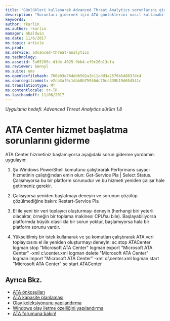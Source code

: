 ```yaml
---
title: "Günlükleri kullanarak Advanced Threat Analytics sorunlarını giderme | Microsoft Docs"
description: "Sorunları gidermek için ATA günlüklerini nasıl kullanabileceğiniz açıklanır"
keywords: 
author: rkarlin
ms.author: rkarlin
manager: mbaldwin
ms.date: 11/6/2017
ms.topic: article
ms.prod: 
ms.service: advanced-threat-analytics
ms.technology: 
ms.assetid: 5a65285c-d1de-4025-9bb4-ef9c20b13cfa
ms.reviewer: bennyl
ms.suite: ems
ms.openlocfilehash: 760e03e764ddb502a2b11cdd3a2570b548837dc4
ms.sourcegitcommit: e2cb3af9c1dbb0b75946dc70cc439b19d654541c
ms.translationtype: MT
ms.contentlocale: tr-TR
ms.lasthandoff: 11/06/2017
---
```

*Uygulama hedefi: Advanced Threat Analytics sürüm 1.8*



# <a name="troubleshooting-ata-center-service-startup"></a>ATA Center hizmet başlatma sorunlarını giderme

ATA Center hizmetiniz başlamıyorsa aşağıdaki sorun giderme yordamını uygulayın:

1.  Şu Windows PowerShell komutunu çalıştırarak Performans sayacı hizmetinin çalıştığından emin olun: Get-Service Pla | Select Status. Çalışmıyorsa bu bir platform sorunudur ve bu hizmeti yeniden çalışır hale getirmeniz gerekir.
2.  Çalışıyorsa yeniden başlatmayı deneyin ve sorunun çözülüp çözülmediğine bakın: Restart-Service Pla
3.  El ile yeni bir veri toplayıcı oluşturmayı deneyin (herhangi biri yeterli olacaktır, örneğin bir toplama makinesi CPU’su bile).
Başlayabiliyorsa platformda büyük olasılıkla bir sorun yoktur, başlamıyorsa hala bir platform sorunu vardır.

4.  Yükseltilmiş bir istek kullanarak ve şu komutları çalıştırarak ATA veri toplayıcısını el ile yeniden oluşturmayı deneyin: sc stop ATACenter logman stop "Microsoft ATA Center" logman export "Microsoft ATA Center" -xml c:\center.xml logman delete "Microsoft ATA Center" logman import "Microsoft ATA Center" -xml c:\center.xml logman start "Microsoft ATA Center" sc start ATACenter



## <a name="see-also"></a>Ayrıca Bkz.
- [ATA önkoşulları](ata-prerequisites.md)
- [ATA kapasite planlaması](ata-capacity-planning.md)
- [Olay koleksiyonunu yapılandırma](configure-event-collection.md)
- [Windows olay iletme özelliğini yapılandırma](configure-event-collection.md#configuring-windows-event-forwarding)
- [ATA forumuna bakın!](https://social.technet.microsoft.com/Forums/security/home?forum=mata)
